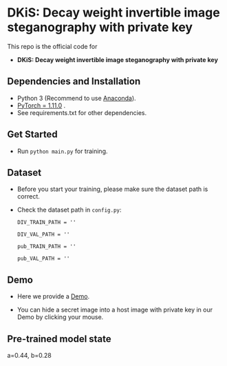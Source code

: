 # DKiS: Decay weight invertible image steganography with private key
This repo is the official code for

* **DKiS: Decay weight invertible image steganography with private key**



 
## Dependencies and Installation
- Python 3 (Recommend to use [Anaconda](https://www.anaconda.com/download/#linux)).
- [PyTorch = 1.11.0](https://pytorch.org/) .
- See requirements.txt for other dependencies.


## Get Started
- Run `python main.py` for training.


## Dataset
- Before you start your training, please make sure the dataset path is correct.

- Check the dataset path in `config.py`:

    `DIV_TRAIN_PATH = '' ` 

    `DIV_VAL_PATH = '' `

    `pub_TRAIN_PATH = '' `

    `pub_VAL_PATH = '' `


## Demo
- Here we provide a [Demo](http://47.94.105.69/hidekey/).

- You can hide a secret image into a host image with private key in our Demo by clicking your mouse.

## Pre-trained model state
a=0.44,  b=0.28

